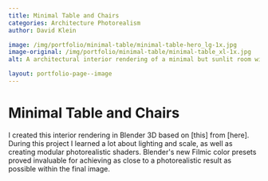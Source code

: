 ```yaml
---
title: Minimal Table and Chairs
categories: Architecture Photorealism
author: David Klein

image: /img/portfolio/minimal-table/minimal-table-hero_lg-1x.jpg
image-original: /img/portfolio/minimal-table/minimal-table_xl-1x.jpg
alt: A architectural interior rendering of a minimal but sunlit room with white walls, wood panel floor, and a table and chairs.

layout: portfolio-page--image
---
```

# Minimal Table and Chairs
I created this interior rendering in Blender 3D based on [this] from [here]. During this project I learned a lot about lighting and scale, as well as creating modular photorealistic shaders. Blender's new Filmic color presets proved invaluable for achieving as close to a photorealistic result as possible within the final image.